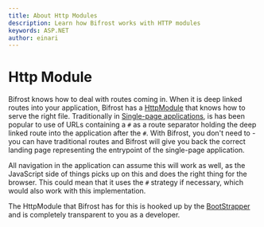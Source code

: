 ```yaml
---
title: About Http Modules
description: Learn how Bifrost works with HTTP modules
keywords: ASP.NET
author: einari
---
```


# Http Module

Bifrost knows how to deal with routes coming in. When it is deep linked routes into your application, Bifrost has
a [HttpModule](https://msdn.microsoft.com/en-us/library/bb398986.aspx) that knows how to serve the right file.
Traditionally in [Single-page applications](https://en.wikipedia.org/wiki/Single-page_application), is has been popular to
use of URLs containing a `#` as a route separator holding the deep linked route into the application after the `#`.
With Bifrost, you don't need to - you can have traditional routes and Bifrost will give you back the correct landing
page representing the entrypoint of the single-page application.

All navigation in the application can assume this will work as well, as the JavaScript side of things picks up on this and
does the right thing for the browser. This could mean that it uses the `#` strategy if necessary, which would also work
with this implementation.

The HttpModule that Bifrost has for this is hooked up by the [BootStrapper](../../api/Bifrost.Web.BootStrapper.html) and
is completely transparent to you as a developer.